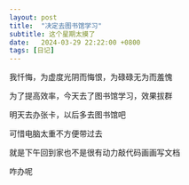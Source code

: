 ```yaml
---
layout: post
title:  "决定去图书馆学习"
subtitle: 这个星期太摸了
date:   2024-03-29 22:22:00 +0800
tags: [日记]
---
```


我忏悔，为虚度光阴而悔恨，为碌碌无为而羞愧

为了提高效率，今天去了图书馆学习，效果拔群

明天去办张卡，以后多去图书馆吧

可惜电脑太重不方便带过去

就是下午回到家也不是很有动力敲代码画画写文档

咋办呢
